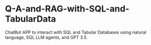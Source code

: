 # Q-A-and-RAG-with-SQL-and-TabularData
ChatBot APP to interact with SQL and Tabular Databases using natural language, SQL LLM agents, and GPT 3.5.
